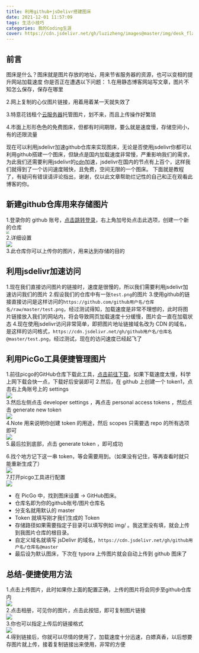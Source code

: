 ```yaml
---
title: 利用github+jsDelivr搭建图床
date: 2021-12-01 11:57:09
tags: 生活小技巧
categories: 我的Coding生涯
cover: https://cdn.jsdelivr.net/gh/luzizheng/images@master/img/desk_flat.jpeg
---
```


## 前言

图床是什么？图床就是图片存放的地址，用来节省服务器的资源，也可以变相的提升网站加载速度 你是否正在遭遇以下问题： 
1.在用静态博客网站写文章，图片不知怎么保存，保存在哪里 

2.网上复制的心仪图片链接，用着用着某一天就失效了 

3.特意花钱租个[云服务器](https://cloud.tencent.com/product/cvm?from=10680)托管图片，划不来，而且上传操作好繁琐 

4.市面上形形色色的免费图床，但都有时间期限，要么就是速度慢，存储空间小，有的还限流量 



现在可以利用jsdelivr加速github仓库来实现图床，无论是否使用jsdelivr你都可以利用github搭建一个图床，但缺点是国内加载速度非常慢，严重影响我们的需求，为此我们还需要利用jsdelivr的[cdn](https://cloud.tencent.com/product/cdn?from=10680)加速，jsdelivr在国内的节点有上百个，这样我们就得到了一个访问速度贼快，且免费，空间无限的一个图床。 下面就是教程了，有疑问有错误请评论指出，谢谢，仅以此文章帮助烂记性的自己和正在观看此博客的你。

## 新建github仓库用来存储图片

1.登录你的 github 账号，[点击跳转登录](https://github.com/)，右上角加号处点击此选项，创建一个新的仓库
<br>
<img src="https://cdn.jsdelivr.net/gh/luzizheng/images@master/img/imgtube_01.png" style="zoom:50%;" />
<br>
2.详细设置
<br>
![](https://cdn.jsdelivr.net/gh/luzizheng/images@master/img/imgtube_02.png)
<br>
3.此仓库你可以上传你的图片，用来达到存储的目的

## 利用jsdelivr加速访问

1.现在我们直接访问图片的链接时，速度是很慢的，所以我们需要利用jsdelivr加速访问我们的图片 2.假设我们的仓库中有一张`test.png`的图片 3.使用github的链接直接访问是这样访问的`https://github.com/github用户名/仓库名/raw/master/test.png`，经过测试得知，加载速度是非常不理想的，此时将图片链接放入我们的网站内，将会导致网页加载速度十分缓慢，图片会一直在加载状态 4.现在使用jsdelivr访问非常简单，即把图片地址链接域名改为 CDN 的域名，是这样的访问格式，`https://cdn.jsdelivr.net/gh/github用户名/仓库名@master/test.png`，经过测试，现在的访问速度已经起飞了

## 利用PicGo工具便捷管理图片

1.前往picgo的GitHub仓库下载此工具，[点击前往下载](https://github.com/Molunerfinn/PicGo)，如果下载速度太慢，科学上网下载会快一点，下载好后安装即可 2.然后，在 github 上创建一个 token1，点击右上角账号上的 settings
<br>
![](https://cdn.jsdelivr.net/gh/luzizheng/images@master/img/imgtube_03.png)
<br>
3.然后左侧点击 developer settings ，再点击 personal access tokens ，然后点击 generate new token
<br>
![](https://cdn.jsdelivr.net/gh/luzizheng/images@master/img/ff87b08f8c2f7a2b534880240adfef91.png)
<br>
4.Note 用来说明你创建 token 的用途，然后 scopes 只需要选 repo 的所有选项即可
<br>
![](https://cdn.jsdelivr.net/gh/luzizheng/images@master/img/455006a56bbea4bd48e3a976cca31762.png)
<br>
5.最后拉到底部，点击 generate token ，即可成功 



6.找个地方记下这一串 token，等会需要用到。（如果没有记住，等再查看时就只能重新生成了）
<br>
![](https://cdn.jsdelivr.net/gh/luzizheng/images@master/img/78b68fca4d052b832cb2d74e28680423.png)
<br>
7.打开picgo工具进行配置
<br>
![](https://cdn.jsdelivr.net/gh/luzizheng/images@master/img/81e2217a93f056042a1ffa82b36fc945.jpeg)
<br>
- 在 PicGo 中，找到图床设置 -> GitHub图床。
- 仓库名即为你的github账号/图片仓库名
- 分支名就用默认的 master
- Token 就填写刚才我们生成的 Token
- 存储路径如果需要指定子目录可以填写例如 img/ 。我这里没有填，就会上传到我图片仓库的根目录。
- 自定义域名就填写 jsDelivr 的域名，`https://cdn.jsdelivr.net/gh/github用户名/仓库名@master`
- 最后设为默认图床，下次在 typora 上传图片就会自动上传到 github 图床了

## 总结-便捷使用方法

1.点击上传图片，此时如果你上面的配置正确，上传的图片将会同步至github仓库内
<br>
![](https://cdn.jsdelivr.net/gh/luzizheng/images@master/img/f8b6d564267ba617d49216d602a842c3.jpeg)
<br>
2.点击相册，可见你的图片，点击此按钮，即可复制图片链接
<br>
![](https://cdn.jsdelivr.net/gh/luzizheng/images@master/img/dbbd49a6d24bc6f6cc4edbef951847d4.jpeg)
<br>
3.你也可以指定上传后的链接格式
<br>
![](https://cdn.jsdelivr.net/gh/luzizheng/images@master/img/4466c69df1bb036fa3a8508ac66b4a5a.jpeg)
<br>
4.得到链接后，你就可以尽情的使用了，加载速度十分迅速，白嫖真香，以后想要存图片就上传，接着复制链接出来使用，非常的方便